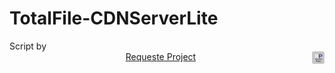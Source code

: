 # TotalFile-CDNServerLite

Script by <a href='https://github.com/reques6e' style='display: block; text-align: center;'>Requeste Project<img src='https://github.com/reques6e/reques6e/blob/main/assets/images.png?v=1' alt='Мой баннер' width='20' height='20' style='float: right;'></a>
